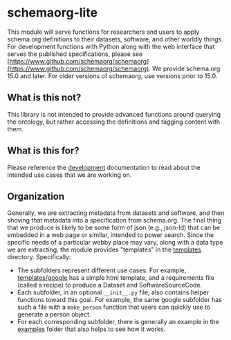 # schemaorg-lite

This module will serve functions for researchers and users to apply schema.org
definitions to their datasets, software, and other worldly things. For 
development functions with Python along with the web interface that
serves the published specifications, please see [https://www.github.com/schemaorg/schemaorg](https://www.github.com/schemaorg/schemaorg).
We provide schema.org 15.0 and later. For older versions of schemaorg, use versions prior
to 15.0.

## What is this not?

This library is not intended to provide advanced functions around querying the ontology,
but rather accessing the definitions and tagging content with them.

## What is this for?

Please reference the [development](https://openschemas.github.io/schemaorg/) documentation
to read about the intended use cases that we are working on.

## Organization

Generally, we are extracting metadata from datasets and software, and then shoving
that metadata into a specification from schema.org. The final thing that we produce
is likely to be some form of json (e.g., json-ld) that can be embedded in a web 
page or similar, intended to power search.  Since the specific needs of a particular
webby place may vary, along with a data type we are extracting, the module provides
"templates" in the [templates](schemaorg/templates) directory. Specifically:

 - The subfolders represent different use cases. For example, [templates/google](schemaorg/templates/google) has a simple html template, and a requirements file (called a recipe) to produce a Dataset and SoftwareSourceCode.
 - Each subfolder, in an optional `__init__.py` file, also contains helper functions toward this goal. For example, the same google subfolder has such a file with a `make_person` function that users can quickly use to generate a person object.
 - For each corresponding subfolder, there is generally an example in the [examples](examples) folder that also helps to see how it works.
